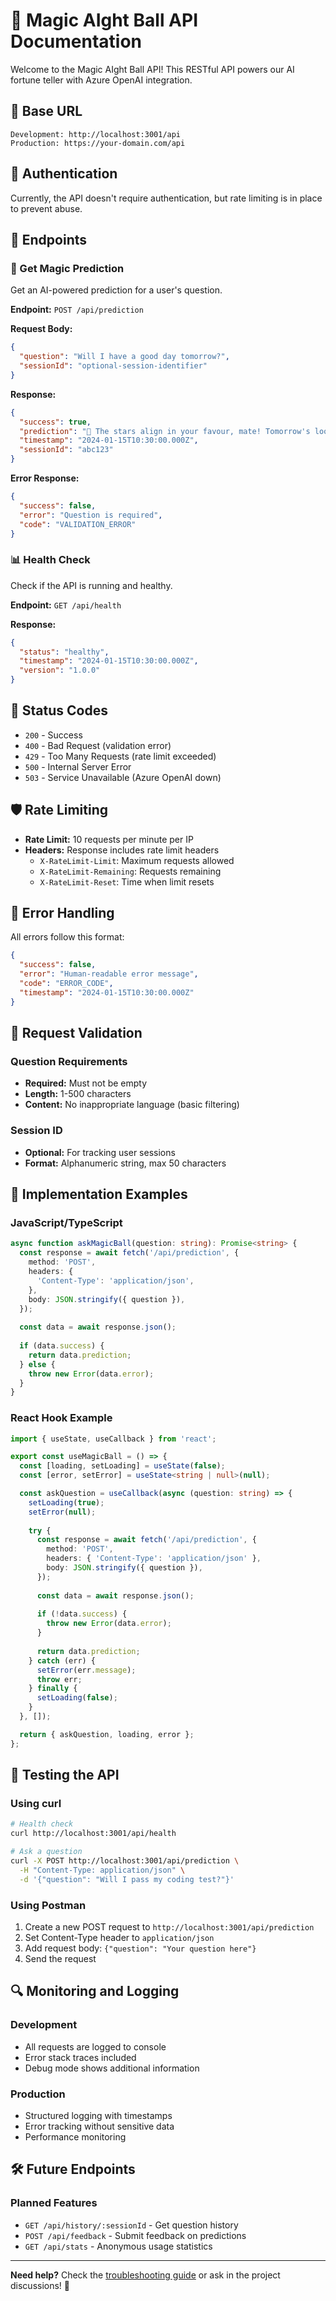 # 🔌 Magic AIght Ball API Documentation

Welcome to the Magic AIght Ball API! This RESTful API powers our AI fortune teller with Azure OpenAI integration.

## 🚀 Base URL

```
Development: http://localhost:3001/api
Production: https://your-domain.com/api
```

## 🔑 Authentication

Currently, the API doesn't require authentication, but rate limiting is in place to prevent abuse.

## 📡 Endpoints

### 🎱 Get Magic Prediction

Get an AI-powered prediction for a user's question.

**Endpoint:** `POST /api/prediction`

**Request Body:**
```json
{
  "question": "Will I have a good day tomorrow?",
  "sessionId": "optional-session-identifier"
}
```

**Response:**
```json
{
  "success": true,
  "prediction": "🌟 The stars align in your favour, mate! Tomorrow's looking bright as a summer day in Sydney!",
  "timestamp": "2024-01-15T10:30:00.000Z",
  "sessionId": "abc123"
}
```

**Error Response:**
```json
{
  "success": false,
  "error": "Question is required",
  "code": "VALIDATION_ERROR"
}
```

### 📊 Health Check

Check if the API is running and healthy.

**Endpoint:** `GET /api/health`

**Response:**
```json
{
  "status": "healthy",
  "timestamp": "2024-01-15T10:30:00.000Z",
  "version": "1.0.0"
}
```

## 🚦 Status Codes

- `200` - Success
- `400` - Bad Request (validation error)
- `429` - Too Many Requests (rate limit exceeded)
- `500` - Internal Server Error
- `503` - Service Unavailable (Azure OpenAI down)

## 🛡️ Rate Limiting

- **Rate Limit:** 10 requests per minute per IP
- **Headers:** Response includes rate limit headers
  - `X-RateLimit-Limit`: Maximum requests allowed
  - `X-RateLimit-Remaining`: Requests remaining
  - `X-RateLimit-Reset`: Time when limit resets

## 🔧 Error Handling

All errors follow this format:
```json
{
  "success": false,
  "error": "Human-readable error message",
  "code": "ERROR_CODE",
  "timestamp": "2024-01-15T10:30:00.000Z"
}
```

## 📝 Request Validation

### Question Requirements
- **Required:** Must not be empty
- **Length:** 1-500 characters
- **Content:** No inappropriate language (basic filtering)

### Session ID
- **Optional:** For tracking user sessions
- **Format:** Alphanumeric string, max 50 characters

## 🎯 Implementation Examples

### JavaScript/TypeScript
```typescript
async function askMagicBall(question: string): Promise<string> {
  const response = await fetch('/api/prediction', {
    method: 'POST',
    headers: {
      'Content-Type': 'application/json',
    },
    body: JSON.stringify({ question }),
  });
  
  const data = await response.json();
  
  if (data.success) {
    return data.prediction;
  } else {
    throw new Error(data.error);
  }
}
```

### React Hook Example
```typescript
import { useState, useCallback } from 'react';

export const useMagicBall = () => {
  const [loading, setLoading] = useState(false);
  const [error, setError] = useState<string | null>(null);

  const askQuestion = useCallback(async (question: string) => {
    setLoading(true);
    setError(null);
    
    try {
      const response = await fetch('/api/prediction', {
        method: 'POST',
        headers: { 'Content-Type': 'application/json' },
        body: JSON.stringify({ question }),
      });
      
      const data = await response.json();
      
      if (!data.success) {
        throw new Error(data.error);
      }
      
      return data.prediction;
    } catch (err) {
      setError(err.message);
      throw err;
    } finally {
      setLoading(false);
    }
  }, []);

  return { askQuestion, loading, error };
};
```

## 🧪 Testing the API

### Using curl
```bash
# Health check
curl http://localhost:3001/api/health

# Ask a question
curl -X POST http://localhost:3001/api/prediction \
  -H "Content-Type: application/json" \
  -d '{"question": "Will I pass my coding test?"}'
```

### Using Postman
1. Create a new POST request to `http://localhost:3001/api/prediction`
2. Set Content-Type header to `application/json`
3. Add request body: `{"question": "Your question here"}`
4. Send the request

## 🔍 Monitoring and Logging

### Development
- All requests are logged to console
- Error stack traces included
- Debug mode shows additional information

### Production
- Structured logging with timestamps
- Error tracking without sensitive data
- Performance monitoring

## 🛠️ Future Endpoints

### Planned Features
- `GET /api/history/:sessionId` - Get question history
- `POST /api/feedback` - Submit feedback on predictions
- `GET /api/stats` - Anonymous usage statistics

---

**Need help?** Check the [troubleshooting guide](../user-guide/troubleshooting.md) or ask in the project discussions! 🤝